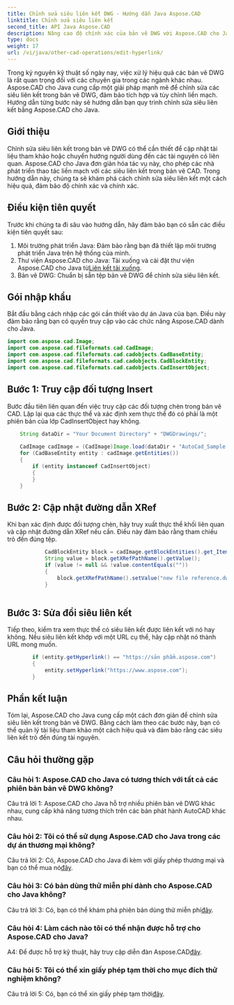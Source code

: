 ```yaml
---
title: Chỉnh sửa siêu liên kết DWG - Hướng dẫn Java Aspose.CAD
linktitle: Chỉnh sửa siêu liên kết
second_title: API Java Aspose.CAD
description: Nâng cao độ chính xác của bản vẽ DWG với Aspose.CAD cho Java. Chỉnh sửa liên kết liền mạch, đảm bảo tài liệu tham khảo chính xác. Hãy thử dùng thử miễn phí ngay bây giờ!
type: docs
weight: 17
url: /vi/java/other-cad-operations/edit-hyperlink/
---
```

Trong kỷ nguyên kỹ thuật số ngày nay, việc xử lý hiệu quả các bản vẽ DWG là rất quan trọng đối với các chuyên gia trong các ngành khác nhau. Aspose.CAD cho Java cung cấp một giải pháp mạnh mẽ để chỉnh sửa các siêu liên kết trong bản vẽ DWG, đảm bảo tích hợp và tùy chỉnh liền mạch. Hướng dẫn từng bước này sẽ hướng dẫn bạn quy trình chỉnh sửa siêu liên kết bằng Aspose.CAD cho Java.

## Giới thiệu

Chỉnh sửa siêu liên kết trong bản vẽ DWG có thể cần thiết để cập nhật tài liệu tham khảo hoặc chuyển hướng người dùng đến các tài nguyên có liên quan. Aspose.CAD cho Java đơn giản hóa tác vụ này, cho phép các nhà phát triển thao tác liền mạch với các siêu liên kết trong bản vẽ CAD. Trong hướng dẫn này, chúng ta sẽ khám phá cách chỉnh sửa siêu liên kết một cách hiệu quả, đảm bảo độ chính xác và chính xác.

## Điều kiện tiên quyết

Trước khi chúng ta đi sâu vào hướng dẫn, hãy đảm bảo bạn có sẵn các điều kiện tiên quyết sau:
1. Môi trường phát triển Java: Đảm bảo rằng bạn đã thiết lập môi trường phát triển Java trên hệ thống của mình.
2.  Thư viện Aspose.CAD cho Java: Tải xuống và cài đặt thư viện Aspose.CAD cho Java từ[Liên kết tải xuống](https://releases.aspose.com/cad/java/).
3. Bản vẽ DWG: Chuẩn bị sẵn tệp bản vẽ DWG để chỉnh sửa siêu liên kết.

## Gói nhập khẩu

Bắt đầu bằng cách nhập các gói cần thiết vào dự án Java của bạn. Điều này đảm bảo rằng bạn có quyền truy cập vào các chức năng Aspose.CAD dành cho Java.

```java
import com.aspose.cad.Image;
import com.aspose.cad.fileformats.cad.CadImage;
import com.aspose.cad.fileformats.cad.cadobjects.CadBaseEntity;
import com.aspose.cad.fileformats.cad.cadobjects.CadBlockEntity;
import com.aspose.cad.fileformats.cad.cadobjects.CadInsertObject;

```

## Bước 1: Truy cập đối tượng Insert

Bước đầu tiên liên quan đến việc truy cập các đối tượng chèn trong bản vẽ CAD. Lặp lại qua các thực thể và xác định xem thực thể đó có phải là một phiên bản của lớp CadInsertObject hay không.

```java
    String dataDir = "Your Document Directory" + "DWGDrawings/";
    
    CadImage cadImage = (CadImage)Image.load(dataDir + "AutoCad_Sample.dwg");
    for (CadBaseEntity entity : cadImage.getEntities())
    {
        if (entity instanceof CadInsertObject)
        {
        }
	}
```

## Bước 2: Cập nhật đường dẫn XRef

Khi bạn xác định được đối tượng chèn, hãy truy xuất thực thể khối liên quan và cập nhật đường dẫn XRef nếu cần. Điều này đảm bảo rằng tham chiếu trỏ đến đúng tệp.

```java
			CadBlockEntity block = cadImage.getBlockEntities().get_Item(((CadInsertObject)entity).getName());
            String value = block.getXRefPathName().getValue();
            if (value != null && !value.contentEquals(""))
            {
                block.getXRefPathName().setValue("new file reference.dwg");
            }
    
```

## Bước 3: Sửa đổi siêu liên kết

Tiếp theo, kiểm tra xem thực thể có siêu liên kết được liên kết với nó hay không. Nếu siêu liên kết khớp với một URL cụ thể, hãy cập nhật nó thành URL mong muốn.

```java
        if (entity.getHyperlink() == "https://sản phẩm.aspose.com")
        {
            entity.setHyperlink("https://www.aspose.com");
        }
```

## Phần kết luận

Tóm lại, Aspose.CAD cho Java cung cấp một cách đơn giản để chỉnh sửa siêu liên kết trong bản vẽ DWG. Bằng cách làm theo các bước này, bạn có thể quản lý tài liệu tham khảo một cách hiệu quả và đảm bảo rằng các siêu liên kết trỏ đến đúng tài nguyên.

## Câu hỏi thường gặp

### Câu hỏi 1: Aspose.CAD cho Java có tương thích với tất cả các phiên bản bản vẽ DWG không?

Câu trả lời 1: Aspose.CAD cho Java hỗ trợ nhiều phiên bản vẽ DWG khác nhau, cung cấp khả năng tương thích trên các bản phát hành AutoCAD khác nhau.

### Câu hỏi 2: Tôi có thể sử dụng Aspose.CAD cho Java trong các dự án thương mại không?

 Câu trả lời 2: Có, Aspose.CAD cho Java đi kèm với giấy phép thương mại và bạn có thể mua nó[đây](https://purchase.aspose.com/buy).

### Câu hỏi 3: Có bản dùng thử miễn phí dành cho Aspose.CAD cho Java không?

 Câu trả lời 3: Có, bạn có thể khám phá phiên bản dùng thử miễn phí[đây](https://releases.aspose.com/).

### Câu hỏi 4: Làm cách nào tôi có thể nhận được hỗ trợ cho Aspose.CAD cho Java?

 A4: Để được hỗ trợ kỹ thuật, hãy truy cập diễn đàn Aspose.CAD[đây](https://forum.aspose.com/c/cad/19).

### Câu hỏi 5: Tôi có thể xin giấy phép tạm thời cho mục đích thử nghiệm không?

 Câu trả lời 5: Có, bạn có thể xin giấy phép tạm thời[đây](https://purchase.aspose.com/temporary-license/).